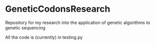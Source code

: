GeneticCodonsResearch
=====================

Repository for my research into the application of genetic algorithms to genetic sequencing

All the code is (currently) in testing.py
